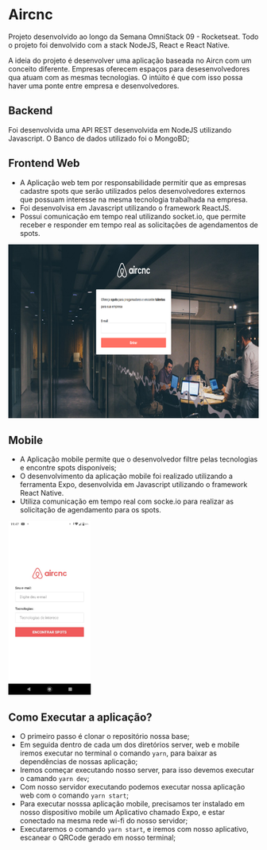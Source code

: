 # Aircnc 

Projeto desenvolvido ao longo da Semana OmniStack 09 - Rocketseat. Todo o projeto foi denvolvido com a stack NodeJS, React e React Native.

A ideia do projeto é desenvolver uma aplicação baseada no Aircn com um conceito diferente. Empresas oferecem espaços para desesenvolvedores qua atuam com as mesmas tecnologias. O intúito é que com isso possa haver uma ponte entre empresa e desenvolvedores. 

## Backend

Foi desenvolvida uma API REST desenvolvida em NodeJS utilizando Javascript. O Banco de dados utilizado foi o MongoBD;

## Frontend Web

- A Aplicação web tem por responsabilidade permitir que as empresas cadastre spots que serão utilizados pelos desenvolvedores externos que possuam interesse na mesma tecnologia trabalhada na empresa. 
- Foi desenvolvisa em Javascript utilizando o framework ReactJS. 
- Possui comunicação em tempo real utilizando socket.io, que permite receber e responder em tempo real as solicitações de agendamentos de spots.

<img alt="Ecoleta" src="https://raw.githubusercontent.com/jhonatanffelipe/aircnc/master/readmeAssets/web.png" height="350px" />

## Mobile

- A Aplicação mobile permite que o desenvolvedor filtre pelas tecnologias e encontre spots disponíveis;
- O desenvolvimento da aplicação mobile foi realizado utilizando a ferramenta Expo, desenvolvida em Javascript utilizando o framework React Native.
- Utiliza comunicação em tempo real com socke.io para realizar as solicitação de agendamento para os spots.

<img alt="Ecoleta" src="https://github.com/jhonatanffelipe/aircnc/blob/master/readmeAssets/mobile.jpeg"  height="350px" />

## Como Executar a aplicação?

- O primeiro passo é clonar o repositório nossa base;
- Em seguida dentro de cada um dos diretórios server, web e mobile iremos executar no terminal o comando `yarn`, para baixar as dependências de nossas aplicação;
- Iremos começar executando nosso server, para isso devemos executar o camando `yarn dev`;
- Com nosso servidor executando podemos executar nossa aplicação web com o comando `yarn start`;
- Para executar nosssa aplicação mobile, precisamos ter instalado em nosso dispositivo mobile um Aplicativo chamado Expo, e estar conectado na mesma rede wi-fi do nosso servidor;
- Executaremos o comando `yarn start`, e iremos com nosso aplicativo, escanear o QRCode gerado em nosso terminal;



